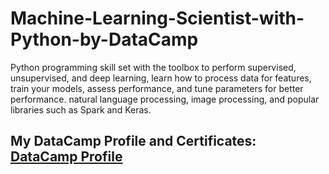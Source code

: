 # Machine-Learning-Scientist-with-Python-by-DataCamp
Python programming skill set with the toolbox to perform supervised, unsupervised, and deep learning, learn how to process data for features, train your models, assess performance, and tune parameters for better performance. natural language processing, image processing, and popular libraries such as Spark and Keras.


## My DataCamp Profile and Certificates: [DataCamp Profile](https://www.datacamp.com/profile/s1551310621)
